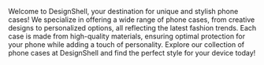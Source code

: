 Welcome to DesignShell, your destination for unique and stylish phone cases! We specialize in offering a wide range of phone cases, from creative designs to personalized options, all reflecting the latest fashion trends. Each case is made from high-quality materials, ensuring optimal protection for your phone while adding a touch of personality. Explore our collection of phone cases at DesignShell and find the perfect style for your device today!
